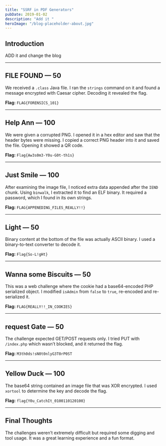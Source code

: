```yaml
---
title: "SSRF in PDF Generators"
pubDate: 2019-01-02
description: "Add it "
heroImage: "/blog-placeholder-about.jpg"
---
```


## Introduction

ADD it and change the blog

---

## FILE FOUND — 50

We received a `.class` Java file. I ran the `strings` command on it and found a message encrypted with Caesar cipher. Decoding it revealed the flag.

**Flag:** `FLAG{FORENSICS_101}`

---

## Help Ann — 100

We were given a corrupted PNG. I opened it in a hex editor and saw that the header bytes were missing. I copied a correct PNG header into it and saved the file. Opening it showed a QR code.

**Flag:** `Flag{Aw3s0m3-Y0u-G0t-th1s}`

---

## Just Smile — 100

After examining the image file, I noticed extra data appended after the `IEND` chunk. Using `binwalk`, I extracted it to find an ELF binary. It required a password, which I found in its own strings.

**Flag:** `FLAG{APPENEDING_FILES_REALLY!!}`

---

## Light — 50

Binary content at the bottom of the file was actually ASCII binary. I used a binary-to-text converter to decode it.

**Flag:** `Flag{So-L!gHt}`

---

## Wanna some Biscuits — 50

This was a web challenge where the cookie had a base64-encoded PHP serialized object. I modified `isAdmin` from `false` to `true`, re-encoded and re-serialized it.

**Flag:** `FLAG{REALLY!!_IN_COOKIES}`

---

## request Gate — 50

The challenge expected GET/POST requests only. I tried PUT with `/index.php` which wasn’t blocked, and it returned the flag.

**Flag:** `M3th0ds!sN0t0nlyG3T0rP0ST`

---

## Yellow Duck — 100

The base64 string contained an image file that was XOR encrypted. I used `xortool` to determine the key and decode the flag.

**Flag:** `flag{Y0u_CatchIt_0100110120100}`

---

## Final Thoughts

The challenges weren’t extremely difficult but required some digging and tool usage. It was a great learning experience and a fun format.
